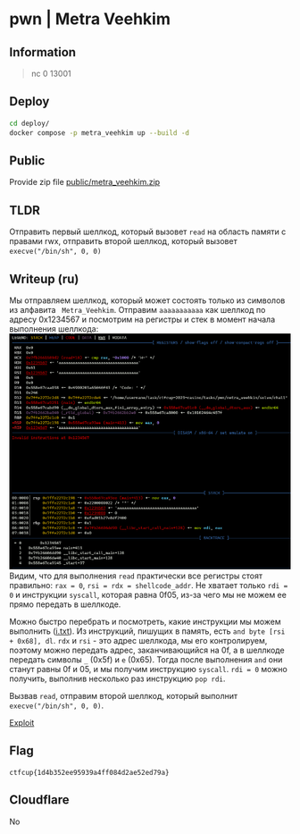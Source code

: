 # pwn | Metra Veehkim

## Information

> nc 0 13001

## Deploy

```sh
cd deploy/
docker compose -p metra_veehkim up --build -d
```

## Public

Provide zip file [public/metra_veehkim.zip](./public/metra_veehkim.zip)

## TLDR

Отправить первый шеллкод, который вызовет `read` на область памяти с правами rwx, отправить второй шеллкод, который вызовет `execve("/bin/sh", 0, 0)`

## Writeup (ru)

Мы отправляем шеллкод, который может состоять только из символов из алфавита ` Metra_Veehkim`. Отправим `aaaaaaaaaaa` как шеллкод по адресу 0x1234567 и посмотрим на регистры и стек в момент начала выполнения шеллкода:
![gdb](solve/gdb.png)
Видим, что для выполнения `read` практически все регистры стоят правильно: `rax = 0`, `rsi = rdx = shellcode_addr`. Не хватает только `rdi = 0` и инструкции `syscall`, которая равна 0f05, из-за чего мы не можем ее прямо передать в шеллкоде.

Можно быстро перебрать и посмотреть, какие инструкции мы можем выполнить ([i.txt](./solve/i.txt)). Из инструкций, пишущих в память, есть `and byte [rsi + 0x68], dl`. `rdx` и `rsi` - это адрес шеллкода, мы его контролируем, поэтому можно передать адрес, заканчивающийся на 0f, а в шеллкоде передать символы `_` (0x5f) и `e` (0x65). Тогда после выполнения `and` они станут равны 0f и 05, и мы получим инструкцию `syscall`. `rdi = 0` можно получить, выполнив несколько раз инструкцию `pop rdi`.

Вызвав `read`, отправим второй шеллкод, который выполнит `execve("/bin/sh", 0, 0)`.

[Exploit](./solve/sploit.py)

## Flag

```
ctfcup{1d4b352ee95939a4ff084d2ae52ed79a}
```

## Cloudflare

No
